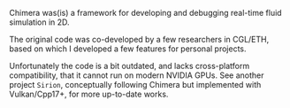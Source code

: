 Chimera was(is) a framework for developing and debugging real-time fluid simulation in 2D.

The original code was co-developed by a few researchers in CGL/ETH, based on which I developed a few features for personal projects. 

Unfortunately the code is a bit outdated, and lacks cross-platform compatibility, that it cannot run on modern NVIDIA GPUs. See another project `Sirion`, conceptually following Chimera but implemented with Vulkan/Cpp17+, for more up-to-date works.